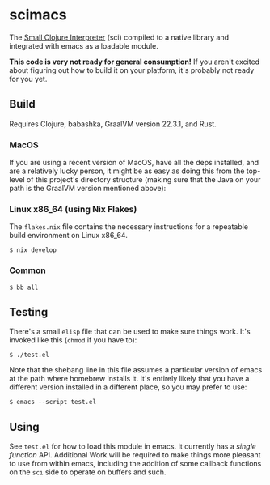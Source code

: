 # scimacs

The [Small Clojure Interpreter](https://github.com/babashka/sci) (sci)
compiled to a native library and integrated with emacs as a loadable
module.

**This code is very not ready for general consumption!** If you aren't
excited about figuring out how to build it on your platform, it's
probably not ready for you yet.

## Build

Requires Clojure, babashka, GraalVM version 22.3.1, and Rust.

### MacOS
If you are using a recent version of MacOS, have all the deps
installed, and are a relatively lucky person, it might be as easy as
doing this from the top-level of this project's directory structure
(making sure that the Java on your path is the GraalVM version
mentioned above):

### Linux x86_64 (using Nix Flakes)
The `flakes.nix` file contains the necessary instructions for a
repeatable build environment on Linux x86_64.
``` shell
$ nix develop
```

### Common
``` shell
$ bb all
```

## Testing

There's a small `elisp` file that can be used to make sure things
work. It's invoked like this (`chmod` if you have to):

``` shell
$ ./test.el
```

Note that the shebang line in this file assumes a particular version
of emacs at the path where homebrew installs it. It's entirely likely
that you have a different version installed in a different place, so
you may prefer to use:

``` shell
$ emacs --script test.el
```

## Using

See `test.el` for how to load this module in emacs. It currently has a
_single function_ API. Additional Work will be required to make things
more pleasant to use from within emacs, including the addition of some
callback functions on the `sci` side to operate on buffers and such.
